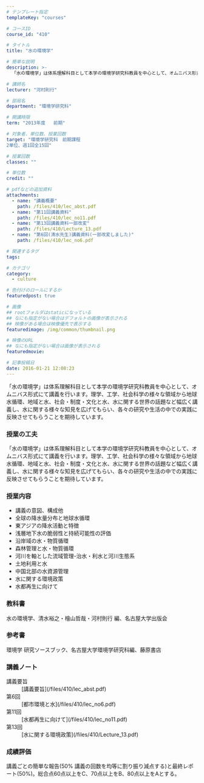```yaml
---
# テンプレート指定
templateKey: "courses"

# コースID
course_id: "410"

# タイトル
title: "水の環境学"

# 簡単な説明
description: >-
  「水の環境学」は体系理解科目として本学の環境学研究科教員を中心として、オムニバス形式にて講義を行います。理学、工学、社会科学の様々な領域から地球水循環、地域と水、社会・制度・文化と水、水に関する世界の...

# 講師名
lecturer: "河村則行"

# 部局名
department: "環境学研究科"

# 開講時限
term: "2013年度	前期"

# 対象者、単位数、授業回数
target: "環境学研究科　前期課程
2単位、週1回全15回"

# 授業回数
classes: ""

# 単位数
credit: ""

# pdfなどの追加資料
attachments: 
  - name: "講義概要" 
    path: /files/410/lec_abst.pdf
  - name: "第11回講義資料" 
    path: /files/410/lec_no11.pdf
  - name: "第13回講義資料一部改変" 
    path: /files/410/Lecture_13.pdf
  - name: "第6回(清水先生)講義資料(一部改変しました)" 
    path: /files/410/lec_no6.pdf

# 関連するタグ
tags:

# カテゴリ
category:
  - culture

# 色付けのロールにするか
featuredpost: true

# 画像
## rootフォルダはstaticになっている
## なにも指定がない場合はデフォルトの画像が表示される
## 映像がある場合は映像優先で表示する
featuredimage: /img/common/thumbnail.png

# 映像のURL
## なにも指定がない場合は画像が表示される
featuredmovie: 

# 記事投稿日
date: 2016-01-21 12:08:23
---
```


「水の環境学」は体系理解科目として本学の環境学研究科教員を中心として、オムニバス形式にて講義を行います。理学、工学、社会科学の様々な領域から地球水循環、地域と水、社会・制度・文化と水、水に関する世界の話題など幅広く講義し、水に関する様々な知見を広げてもらい、各々の研究や生活の中での実践に反映させてもらうことを期待しています。

### 授業の工夫

「水の環境学」は体系理解科目として本学の環境学研究科教員を中心として、オムニバス形式にて講義を行います。理学、工学、社会科学の様々な領域から地球水循環、地域と水、社会・制度・文化と水、水に関する世界の話題など幅広く講義し、水に関する様々な知見を広げてもらい、各々の研究や生活の中での実践に反映させてもらうことを期待しています。



### 授業内容

* 講義の意図、構成他
* 全球の降水量分布と地球水循環
* 東アジアの降水活動と特徴
* 浅層地下水の脆弱性と持続可能性の評価
* 沿岸域の水・物質循環
* 森林管理と水・物質循環
* 河川を軸とした流域管理-治水・利水と河川生態系
* 土地利用と水
* 中国北部の水資源管理
* 水に関する環境政策
* 水都再生に向けて

### 教科書

水の環境学、清水裕之・檜山哲哉・河村則行 編、名古屋大学出版会

### 参考書

環境学 研究ソースブック、名古屋大学環境学研究科編、藤原書店



### 講義ノート

<dl>
<dt>
講義要旨
</dt>

<dd>
[講義要旨](/files/410/lec_abst.pdf) 
</dd>

<dt>
第6回
</dt>

<dd>
[都市環境と水](/files/410/lec_no6.pdf) 
</dd>

<dt>
第11回
</dt>

<dd>
[水都再生に向けて](/files/410/lec_no11.pdf) 
</dd>

<dt>
第13回
</dt>

<dd>
[水に関する環境政策](/files/410/Lecture_13.pdf) 
</dd>
</dl>



### 成績評価

講義ごとの簡単な報告(50% 講義の回数を均等に割り振り減点する)と最終レポート(50%)。総合点60点以上をC、70点以上をB、80点以上をAとする。


